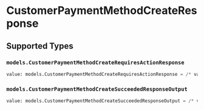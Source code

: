 # CustomerPaymentMethodCreateResponse


## Supported Types

### `models.CustomerPaymentMethodCreateRequiresActionResponse`

```python
value: models.CustomerPaymentMethodCreateRequiresActionResponse = /* values here */
```

### `models.CustomerPaymentMethodCreateSucceededResponseOutput`

```python
value: models.CustomerPaymentMethodCreateSucceededResponseOutput = /* values here */
```

